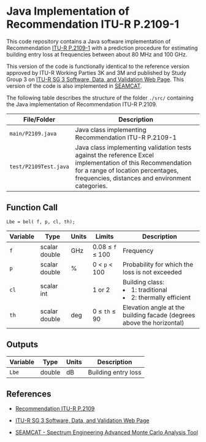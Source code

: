 # Java Implementation of Recommendation ITU-R P.2109-1

This code repository contains a Java software implementation of Recommendation [ITU-R P.2109-1](https://www.itu.int/rec/R-REC-P.2109/en) with a prediction procedure for  estimating building entry loss at frequencies between about 80 MHz and 100 GHz.

This version of the code is functionally identical to the reference version approved by ITU-R Working Parties 3K and 3M and published by Study Group 3 on [ITU-R SG 3 Software, Data, and Validation Web Page](https://www.itu.int/en/ITU-R/study-groups/rsg3/Pages/iono-tropo-spheric.aspx). This version of the code is also implemented in [SEAMCAT](https://seamcat.org).

The following table describes the structure of the folder `./src/` containing the Java implementation of Recommendation ITU-R P.2109.

| File/Folder               | Description                                                         |
|----------------------------|---------------------------------------------------------------------|
|`main/P2109.java`                | Java class implementing Recommendation ITU-R P.2109-1          |
|`test/P2109Test.java`          | Java class implementing validation tests against the reference Excel implementation of this Recommendation for a range of location percentages, frequencies, distances and environment categories.          |

## Function Call

~~~
Lbe = bel( f, p, cl, th);
~~~

| Variable          | Type   | Units | Limits       | Description  |
|-------------------|--------|-------|--------------|--------------|
| `f`               | scalar double | GHz   | 0.08 ≤ `f` ≤ 100 | Frequency   |
| `p`          | scalar double | %    |  0 < `p` < 100 | Probability for which the loss is not exceeded |
| `cl`           | scalar int    |     | 1  or 2             |  Building class:  </li><li>1: traditional</li><li>2: thermally efficient</li></ul> |
| `th`          | scalar double | deg   | 0 ≤ `th` ≤ 90  | Elevation angle at the building facade (degrees above the horizontal)|


 ## Outputs ##

| Variable   | Type   | Units | Description |
|------------|--------|-------|-------------|
| `Lbe`    | double | dB    | Building entry loss |

## References

* [Recommendation ITU-R P.2109](https://www.itu.int/rec/R-REC-P.2109/en)

* [ITU-R SG 3 Software, Data, and Validation Web Page](https://www.itu.int/en/ITU-R/study-groups/rsg3/Pages/iono-tropo-spheric.aspx)

* [SEAMCAT - Spectrum Engineering Advanced Monte Carlo Analysis Tool](https://seamcat.org)
